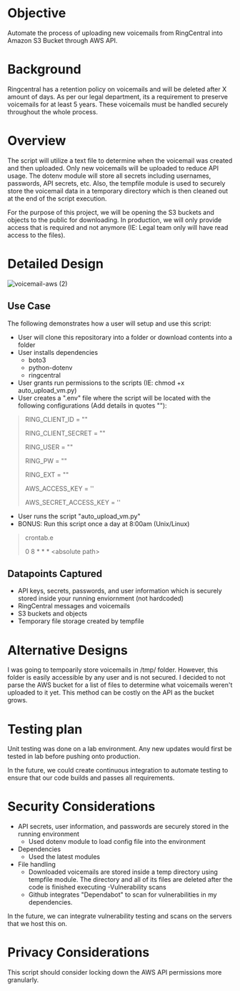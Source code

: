 # Objective
Automate the process of uploading new voicemails from RingCentral into Amazon S3 Bucket through AWS API.

# Background
Ringcentral has a retention policy on voicemails and will be deleted after X amount of days. As per our legal department, its a requirement to preserve voicemails for at least 5 years. These voicemails must be handled securely throughout the whole process. 

# Overview
The script will utilize a text file to determine when the voicemail was created and then uploaded. Only new voicemails will be uploaded to reduce API usage. The dotenv module will store all secrets including usernames, passwords, API secrets, etc. Also, the tempfile module is used to securely store the voicemail data in a temporary directory which is then cleaned out at the end of the script execution. 

For the purpose of this project, we will be opening the S3 buckets and objects to the public for downloading. In production, we will only provide access that is required and not anymore (IE: Legal team only will have read access to the files). 

# Detailed Design
![voicemail-aws (2)](https://user-images.githubusercontent.com/14297774/131064772-48db2be0-df2e-45e2-953d-ac0a02c2570a.png)
## Use Case
The following demonstrates how a user will setup and use this script:
- User will clone this repositorary into a folder or download contents into a folder
- User installs dependencies
  - boto3
  - python-dotenv
  - ringcentral
- User grants run permissions to the scripts (IE: chmod +x auto_upload_vm.py)
- User creates a ".env" file where the script will be located with the following configurations (Add details in quotes ""):

>RING_CLIENT_ID = "<RingCentral Client ID>"
>
>RING_CLIENT_SECRET = ""
>
>RING_USER = ""
>
>RING_PW = ""
>
>RING_EXT = ""
>
>AWS_ACCESS_KEY = ''
>
>AWS_SECRET_ACCESS_KEY = ''

- User runs the script "auto_upload_vm.py"
- BONUS: Run this script once a day at 8:00am (Unix/Linux)
>crontab.e
>
>0 8 * * * \<absolute path\>
  
## Datapoints Captured
* API keys, secrets, passwords, and user information which is securely stored inside your running enviornment (not hardcoded)
* RingCentral messages and voicemails
* S3 buckets and objects
* Temporary file storage created by tempfile

# Alternative Designs
I was going to tempoarily store voicemails in /tmp/ folder. However, this folder is easily accessible by any user and is not secured. I decided to not parse the AWS bucket for a list of files to determine what voicemails weren't uploaded to it yet. This method can be costly on the API as the bucket grows. 
  
# Testing plan
Unit testing was done on a lab environment. Any new updates would first be tested in lab before pushing onto production. 
  
In the future, we could create continuous integration to automate testing to ensure that our code builds and passes all requirements. 

# Security Considerations
- API secrets, user information, and passwords are securely stored in the running environment
  - Used dotenv module to load config file into the environment
- Dependencies
  - Used the latest modules
- File handling
  - Downloaded voicemails are stored inside a temp directory using tempfile module. The directory and all of its files are deleted after the code is finished executing
-Vulnerability scans
  - Github integrates "Dependabot" to scan for vulnerabilities in my dependencies.
  
In the future, we can integrate vulnerability testing and scans on the servers that we host this on.

# Privacy Considerations
This script should consider locking down the AWS API permissions more granularly.
